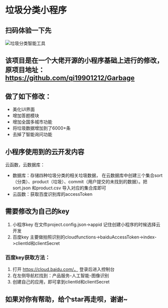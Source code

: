 # 垃圾分类小程序

## 扫码体验一下先
![垃圾分类智能工具](https://6465-dev-oto5o-1257020492.tcb.qcloud.la/wxacode_default_openapi_page.jpeg?sign=901c407c1e0b4efeffc610e5689c2866&t=1575638854)

## 该项目是在一个大佬开源的小程序基础上进行的修改，原项目地址：https://github.com/qi19901212/Garbage
## 做了如下修改：
- 美化UI界面
- 增加答题模块
- 增加全国多城市功能
- 将垃圾数据增加到了6000+条
- 去掉了智能询问功能

## 小程序使用到的云开发内容

云函数，云数据库：

- 数据库：存储四种垃圾分类的相关垃圾数据， 在云数据库中创建三个集合sort（分类）、product（垃圾）、commit（用户提交的未找到的数据）。把sort.json 和product.csv 导入对应的集合库即可
- 云函数：获取百度识别库的accessToken

## 需要修改为自己的key 
1. 小程序key 在文件project.config.json->appid 记住创建小程序的时候选择云开发
2. 百度key 主要做拍照识别的cloudfunctions->baiduAccessToken->index->clientId和clientSecret

### 百度key获取方法：
1. 打开 https://cloud.baidu.com/， 登录后进入控制台
2. 在左侧导航栏找到：产品服务-人工智能-图像识别
3. 创建自己的应用，即可拿到clientId和clientSecret

## 如果对你有帮助，给个star再走呗，谢谢~


 


